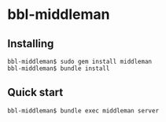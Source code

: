 # bbl-middleman


## Installing
```
bbl-middleman$ sudo gem install middleman
bbl-middleman$ bundle install
```

## Quick start
```
bbl-middleman$ bundle exec middleman server
```
